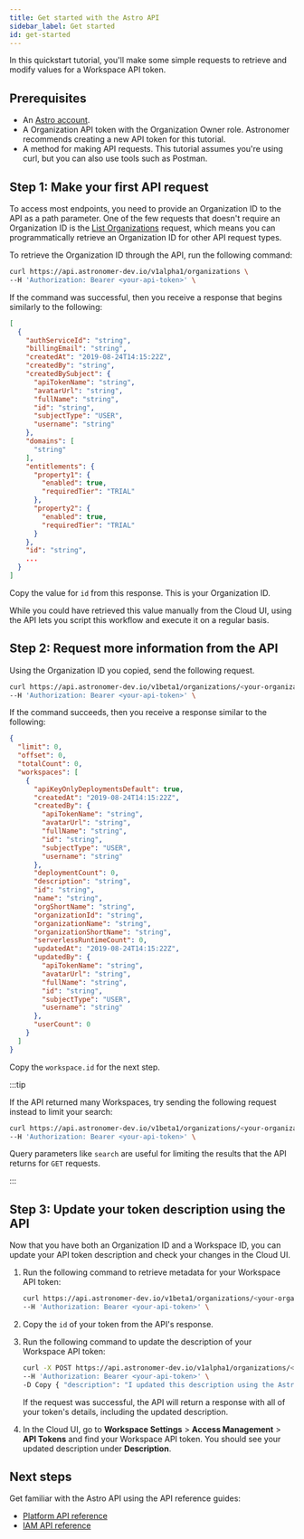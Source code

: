 ```yaml
---
title: Get started with the Astro API
sidebar_label: Get started
id: get-started
---
```


In this quickstart tutorial, you'll make some simple requests to retrieve and modify values for a Workspace API token.

## Prerequisites

- An [Astro account](log-in-to-astro.md). 
- A Organization API token with the Organization Owner role. Astronomer recommends creating a new API token for this tutorial. 
- A method for making API requests. This tutorial assumes you're using curl, but you can also use tools such as Postman.

## Step 1: Make your first API request

To access most endpoints, you need to provide an Organization ID to the API as a path parameter. One of the few requests that doesn't require an Organization ID is the [List Organizations](https://docs.astronomer.io/astro/api/platform-api-reference#tag/Organization/operation/ListOrganizations) request, which means you can programmatically retrieve an Organization ID for other API request types. 

To retrieve the Organization ID through the API, run the following command:

```bash
curl https://api.astronomer-dev.io/v1alpha1/organizations \
--H 'Authorization: Bearer <your-api-token>' \
```

If the command was successful, then you receive a response that begins similarly to the following:

```json {28}
[
  {
    "authServiceId": "string",
    "billingEmail": "string",
    "createdAt": "2019-08-24T14:15:22Z",
    "createdBy": "string",
    "createdBySubject": {
      "apiTokenName": "string",
      "avatarUrl": "string",
      "fullName": "string",
      "id": "string",
      "subjectType": "USER",
      "username": "string"
    },
    "domains": [
      "string"
    ],
    "entitlements": {
      "property1": {
        "enabled": true,
        "requiredTier": "TRIAL"
      },
      "property2": {
        "enabled": true,
        "requiredTier": "TRIAL"
      }
    },
    "id": "string",
    ...
  }
]
```

Copy the value for `id` from this response. This is your Organization ID.

While you could have retrieved this value manually from the Cloud UI, using the API lets you script this workflow and execute it on a regular basis.

## Step 2: Request more information from the API

Using the Organization ID you copied, send the following request.

```bash
curl https://api.astronomer-dev.io/v1beta1/organizations/<your-organization-id>/workspaces \
--H 'Authorization: Bearer <your-api-token>' \
```

If the command succeeds, then you receive a response similar to the following:

```json
{
  "limit": 0,
  "offset": 0,
  "totalCount": 0,
  "workspaces": [
    {
      "apiKeyOnlyDeploymentsDefault": true,
      "createdAt": "2019-08-24T14:15:22Z",
      "createdBy": {
        "apiTokenName": "string",
        "avatarUrl": "string",
        "fullName": "string",
        "id": "string",
        "subjectType": "USER",
        "username": "string"
      },
      "deploymentCount": 0,
      "description": "string",
      "id": "string",
      "name": "string",
      "orgShortName": "string",
      "organizationId": "string",
      "organizationName": "string",
      "organizationShortName": "string",
      "serverlessRuntimeCount": 0,
      "updatedAt": "2019-08-24T14:15:22Z",
      "updatedBy": {
        "apiTokenName": "string",
        "avatarUrl": "string",
        "fullName": "string",
        "id": "string",
        "subjectType": "USER",
        "username": "string"
      },
      "userCount": 0
    }
  ]
}
```

Copy the `workspace.id` for the next step. 

:::tip

If the API returned many Workspaces, try sending the following request instead to limit your search: 

```bash
curl https://api.astronomer-dev.io/v1beta1/organizations/<your-organization-id>/workspaces?search="<your-workspace-name>" \
--H 'Authorization: Bearer <your-api-token>' \
```

Query parameters like `search` are useful for limiting the results that the API returns for `GET` requests.

:::

## Step 3: Update your token description using the API

Now that you have both an Organization ID and a Workspace ID, you can update your API token description and check your changes in the Cloud UI. 

1. Run the following command to retrieve metadata for your Workspace API token:

    ```bash
    curl https://api.astronomer-dev.io/v1beta1/organizations/<your-organization-id>/workspaces/<your-workspace-id>/api-tokens \
    --H 'Authorization: Bearer <your-api-token>' \
    ```

2. Copy the `id` of your token from the API's response.
3. Run the following command to update the description of your Workspace API token:

    ```bash
    curl -X POST https://api.astronomer-dev.io/v1alpha1/organizations/<your-organization-id>/workspaces/<your-workspace-id>/api-tokens/<your-token-id> \
    --H 'Authorization: Bearer <your-api-token>' \
    -D Copy { "description": "I updated this description using the Astro API!", "name": "<your-api-token-name>", "role": "WORKSPACE_OWNER" }
    ```

    If the request was successful, the API will return a response with all of your token's details, including the updated description.

4. In the Cloud UI, go to **Workspace Settings** > **Access Management** > **API Tokens** and find your Workspace API token. You should see your updated description under **Description**.

## Next steps

Get familiar with the Astro API using the API reference guides:

- [Platform API reference](api/platform-api-reference.mdx)
- [IAM API reference](api/iam-api-reference.mdx)